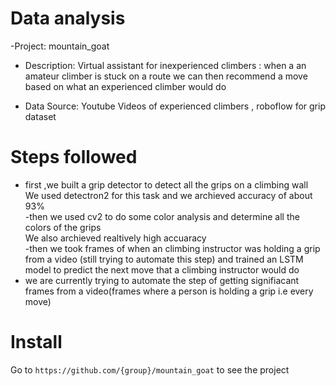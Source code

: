 # Data analysis
-Project: mountain_goat
- Description: Virtual assistant for inexperienced climbers : when a an amateur climber is stuck on a route
  we can then recommend a move based on what an experienced climber would do

- Data Source: Youtube Videos of experienced climbers , roboflow for grip dataset

# Steps followed
- first ,we built a grip detector to detect all the grips on a climbing wall  
    We used detectron2 for this task and we archieved accuracy of about 93%  
-then we used cv2 to do some color analysis and determine all the colors of the grips  
    We also archieved realtively high accuaracy  
-then we took frames of when an climbing instructor was holding a grip from a video (still trying to automate this step)
  and trained an LSTM model to predict the next move that a climbing instructor would do
- we are currently trying to automate the step of getting signifiacant frames from a video(frames where a person is holding
  a grip i.e every move)

# Install

Go to `https://github.com/{group}/mountain_goat` to see the project
